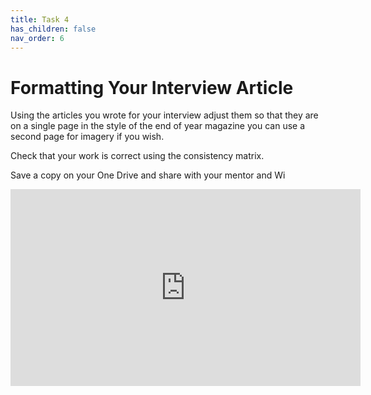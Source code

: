 ```yaml
---
title: Task 4
has_children: false
nav_order: 6
---
```


# Formatting Your Interview Article
Using the articles you wrote for your interview adjust them so that they are on a single page in the style of the end of year magazine you can use a second page for imagery if you wish.

Check that your work is correct using the consistency matrix. 

Save a copy on your One Drive and share with your mentor and Wi 

<iframe width="560" height="315" src="https://www.youtube.com/embed/2Hh5ngbjAmU" title="YouTube video player" frameborder="0" allow="accelerometer; autoplay; clipboard-write; encrypted-media; gyroscope; picture-in-picture" allowfullscreen></iframe>
